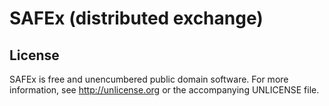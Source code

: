 # SAFEx (distributed exchange)

## License

SAFEx is free and unencumbered public domain software. For more information, see <http://unlicense.org> or the accompanying UNLICENSE file.
